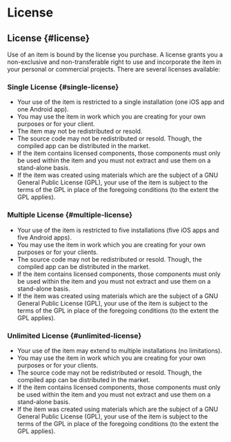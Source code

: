 # License



## License {#license}

Use of an item is bound by the license you purchase. A license grants you a non-exclusive and non-transferable right to use and incorporate the item in your personal or commercial projects. There are several licenses available:

### Single License {#single-license}

* Your use of the item is restricted to a single installation \(one iOS app and one Android app\).
* You may use the item in work which you are creating for your own purposes or for your client.
* The item may not be redistributed or resold.
* The source code may not be redistributed or resold. Though, the compiled app can be distributed in the market.
* If the item contains licensed components, those components must only be used within the item and you must not extract and use them on a stand-alone basis.
* If the item was created using materials which are the subject of a GNU General Public License \(GPL\), your use of the item is subject to the terms of the GPL in place of the foregoing conditions \(to the extent the GPL applies\).

### Multiple License {#multiple-license}

* Your use of the item is restricted to five installations \(five iOS apps and five Android apps\).
* You may use the item in work which you are creating for your own purposes or for your clients.
* The source code may not be redistributed or resold. Though, the compiled app can be distributed in the market.
* If the item contains licensed components, those components must only be used within the item and you must not extract and use them on a stand-alone basis.
* If the item was created using materials which are the subject of a GNU General Public License \(GPL\), your use of the item is subject to the terms of the GPL in place of the foregoing conditions \(to the extent the GPL applies\).

### Unlimited License {#unlimited-license}

* Your use of the item may extend to multiple installations \(no limitations\).
* You may use the item in work which you are creating for your own purposes or for your clients.
* The source code may not be redistributed or resold. Though, the compiled app can be distributed in the market.
* If the item contains licensed components, those components must only be used within the item and you must not extract and use them on a stand-alone basis.
* If the item was created using materials which are the subject of a GNU General Public License \(GPL\), your use of the item is subject to the terms of the GPL in place of the foregoing conditions \(to the extent the GPL applies\).


